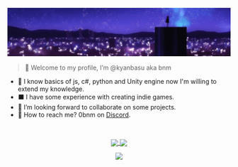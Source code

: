 ![Header](./data/bg-up-optimized.png)

> 👋 Welcome to my profile, I’m @kyanbasu aka bnm
<!---
- 👀 I’m interested in doing nearly everything associated with coding/IT.
--->

- 🌱 I know basics of js, c#, python and Unity engine now I'm willing to extend my knowledge.
- ⬛ I have some experience with creating indie games.
- 🎈 I’m looking forward to collaborate on some projects.
- 📧 How to reach me? 0bnm on [Discord](https://discord.com/users/430629761413414913).

</br>
<p align="center"> 
  <a href="https://github.com/kyanbasu">
    <img height=200 align="center" src="https://github-readme-stats.vercel.app/api?username=kyanbasu&show_icons=true&theme=synthwave&count_private=true&hide_border=true" />
  </a>
  <a href="https://github.com/kyanbasu">
    <img height=200 align="center" src="https://github-readme-stats.vercel.app/api/top-langs?username=kyanbasu&layout=compact&langs_count=8&show_icons=true&count_private=true&card_width=320&hide_border=true&theme=synthwave" />
  </a>
</p>
<p align="center"> 
  <img src="https://github-readme-streak-stats.herokuapp.com/?user=kyanbasu&hide_border=true&date_format=j%2Fn%5B%2FY%5D&background=50%2C030D6B%2C5C196B&fire=EB4EE2&currStreakLabel=EB05CF&stroke=EB4EE2&ring=EB4EE2&dates=EB90DD&sideNums=EBEBEB&sideLabels=EB05CF&currStreakNum=EBEBEB&excludeDaysLabel=EBEBEB" />
</p>

<!---
https://github-readme-streak-stats.herokuapp.com/demo/?user=kyanbasu&theme=neon-blurange&hide_border=false&border_radius=4.5&locale=en&date_format=j%2Fn%5B%2FY%5D&mode=daily&exclude_days=&sections=total%2Ccurrent%2Clongest&card_width=495&type=svg&background-type=gradient&properties=border&background=20&background=%23EB5454&background=%231534EB
--->

<!---
cool repo 👍
https://github.com/anuraghazra/github-readme-stats
--->

<!---
these are comments
⭐⭐⭐  kyanbasu/kyanbasu is a special repository: its README.md will appear on your profile! 
--->
